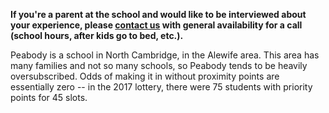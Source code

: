 **If you're a parent at the school and would like to be interviewed about your experience, please [contact us](mailto:becca@yana.com) with general availability for a call (school hours, after kids go to bed, etc.).**

Peabody is a school in North Cambridge, in the Alewife area. This area has many families and not so many schools, so Peabody tends to be heavily oversubscribed. Odds of making it in without proximity points are essentially zero -- in the 2017 lottery, there were 75 students with priority points for 45 slots.

